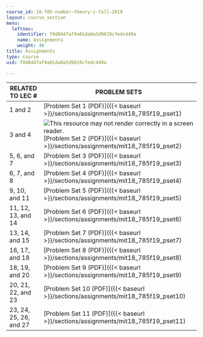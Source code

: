 ```yaml
---
course_id: 18-785-number-theory-i-fall-2019
layout: course_section
menu:
  leftnav:
    identifier: f9d8447af9a01da0a5d9019cfedc449a
    name: Assignments
    weight: 40
title: Assignments
type: course
uid: f9d8447af9a01da0a5d9019cfedc449a

---
```


| RELATED TO LEC # | PROBLEM SETS |
| --- | --- |
| 1 and 2 | [Problem Set 1 (PDF)]({{< baseurl >}}/sections/assignments/mit18_785f19_pset1) |
| 3 and 4 | ![This resource may not render correctly in a screen reader.](/images/inacessible.gif)[Problem Set 2 (PDF)]({{< baseurl >}}/sections/assignments/mit18_785f19_pset2) |
| 5, 6, and 7 | [Problem Set 3 (PDF)]({{< baseurl >}}/sections/assignments/mit18_785f19_pset3) |
| 6, 7, and 8 | [Problem Set 4 (PDF)]({{< baseurl >}}/sections/assignments/mit18_785f19_pset4) |
| 9, 10, and 11 | [Problem Set 5 (PDF)]({{< baseurl >}}/sections/assignments/mit18_785f19_pset5) |
| 11, 12, 13, and 14 |  [Problem Set 6 (PDF)]({{< baseurl >}}/sections/assignments/mit18_785f19_pset6) |
| 13, 14, and 15 |  [Problem Set 7 (PDF)]({{< baseurl >}}/sections/assignments/mit18_785f19_pset7) |
| 16, 17, and 18 | [Problem Set 8 (PDF)]({{< baseurl >}}/sections/assignments/mit18_785f19_pset8) |
| 18, 19, and 20 | [Problem Set 9 (PDF)]({{< baseurl >}}/sections/assignments/mit18_785f19_pset9) |
| 20, 21, 22, and 23 | [Problem Set 10 (PDF)]({{< baseurl >}}/sections/assignments/mit18_785f19_pset10) |
| 23, 24, 25, 26, and 27 | [Problem Set 11 (PDF)]({{< baseurl >}}/sections/assignments/mit18_785f19_pset11)